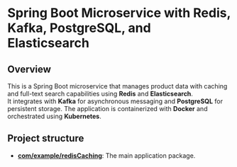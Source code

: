 # Spring Boot Microservice with Redis, Kafka, PostgreSQL, and Elasticsearch

## Overview  
This is a Spring Boot microservice that manages product data with caching and full-text search capabilities using **Redis** and **Elasticsearch**.  
It integrates with **Kafka** for asynchronous messaging and **PostgreSQL** for persistent storage. The application is containerized with **Docker** and orchestrated using **Kubernetes**.

## Project structure 

*   **[com/example/redisCaching](src/main/java/com/example/redisCaching)**: The main application package.

